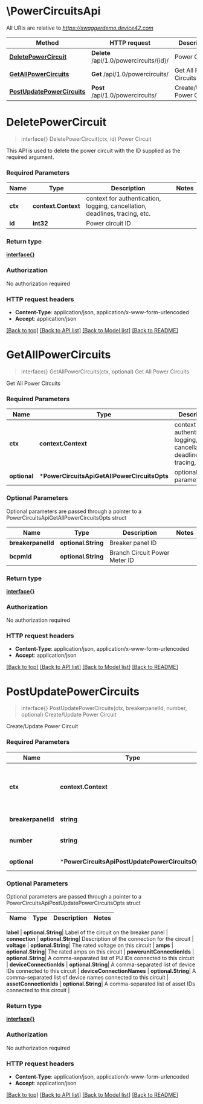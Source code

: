 # \PowerCircuitsApi

All URIs are relative to *https://swaggerdemo.device42.com*

Method | HTTP request | Description
------------- | ------------- | -------------
[**DeletePowerCircuit**](PowerCircuitsApi.md#DeletePowerCircuit) | **Delete** /api/1.0/powercircuits/{id}/ | Power Circuit
[**GetAllPowerCircuits**](PowerCircuitsApi.md#GetAllPowerCircuits) | **Get** /api/1.0/powercircuits/ | Get All Power Circuits
[**PostUpdatePowerCircuits**](PowerCircuitsApi.md#PostUpdatePowerCircuits) | **Post** /api/1.0/powercircuits/ | Create/Update Power Circuit


# **DeletePowerCircuit**
> interface{} DeletePowerCircuit(ctx, id)
Power Circuit

This API is used to delete the power circuit with the ID supplied as the required argument.

### Required Parameters

Name | Type | Description  | Notes
------------- | ------------- | ------------- | -------------
 **ctx** | **context.Context** | context for authentication, logging, cancellation, deadlines, tracing, etc.
  **id** | **int32**| Power circuit ID | 

### Return type

[**interface{}**](interface{}.md)

### Authorization

No authorization required

### HTTP request headers

 - **Content-Type**: application/json, application/x-www-form-urlencoded
 - **Accept**: application/json

[[Back to top]](#) [[Back to API list]](../README.md#documentation-for-api-endpoints) [[Back to Model list]](../README.md#documentation-for-models) [[Back to README]](../README.md)

# **GetAllPowerCircuits**
> interface{} GetAllPowerCircuits(ctx, optional)
Get All Power Circuits

Get All Power Circuits

### Required Parameters

Name | Type | Description  | Notes
------------- | ------------- | ------------- | -------------
 **ctx** | **context.Context** | context for authentication, logging, cancellation, deadlines, tracing, etc.
 **optional** | ***PowerCircuitsApiGetAllPowerCircuitsOpts** | optional parameters | nil if no parameters

### Optional Parameters
Optional parameters are passed through a pointer to a PowerCircuitsApiGetAllPowerCircuitsOpts struct

Name | Type | Description  | Notes
------------- | ------------- | ------------- | -------------
 **breakerpanelId** | **optional.String**| Breaker panel ID | 
 **bcpmId** | **optional.String**| Branch Circuit Power Meter ID | 

### Return type

[**interface{}**](interface{}.md)

### Authorization

No authorization required

### HTTP request headers

 - **Content-Type**: application/json, application/x-www-form-urlencoded
 - **Accept**: application/json

[[Back to top]](#) [[Back to API list]](../README.md#documentation-for-api-endpoints) [[Back to Model list]](../README.md#documentation-for-models) [[Back to README]](../README.md)

# **PostUpdatePowerCircuits**
> interface{} PostUpdatePowerCircuits(ctx, breakerpanelId, number, optional)
Create/Update Power Circuit

Create/Update Power Circuit

### Required Parameters

Name | Type | Description  | Notes
------------- | ------------- | ------------- | -------------
 **ctx** | **context.Context** | context for authentication, logging, cancellation, deadlines, tracing, etc.
  **breakerpanelId** | **string**| Breaker panel ID | 
  **number** | **string**| Number of the circuit on the breaker panel | 
 **optional** | ***PowerCircuitsApiPostUpdatePowerCircuitsOpts** | optional parameters | nil if no parameters

### Optional Parameters
Optional parameters are passed through a pointer to a PowerCircuitsApiPostUpdatePowerCircuitsOpts struct

Name | Type | Description  | Notes
------------- | ------------- | ------------- | -------------


 **label** | **optional.String**| Label of the circuit on the breaker panel | 
 **connection** | **optional.String**| Description of the connection for the circuit | 
 **voltage** | **optional.String**| The rated voltage on this circuit | 
 **amps** | **optional.String**| The rated amps on this circuit | 
 **powerunitConnectionIds** | **optional.String**| A comma-separated list of PU IDs connected to this circuit | 
 **deviceConnectionIds** | **optional.String**| A comma-separated list of device IDs connected to this circuit | 
 **deviceConnectionNames** | **optional.String**| A comma-separated list of device names connected to this circuit | 
 **assetConnectionIds** | **optional.String**| A comma-separated list of asset IDs connected to this circuit | 

### Return type

[**interface{}**](interface{}.md)

### Authorization

No authorization required

### HTTP request headers

 - **Content-Type**: application/json, application/x-www-form-urlencoded
 - **Accept**: application/json

[[Back to top]](#) [[Back to API list]](../README.md#documentation-for-api-endpoints) [[Back to Model list]](../README.md#documentation-for-models) [[Back to README]](../README.md)

